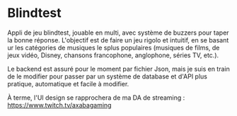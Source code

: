 # Blindtest

Appli de jeu blindtest, jouable en multi, avec système de buzzers pour taper la bonne réponse.
L'objectif est de faire un jeu rigolo et intuitif, en se basant ur les catégories de musiques le splus populaires (musiques de films, de jeux vidéo, Disney, chansons francophone, anglophone, séries TV, etc.).

Le backend est assuré pour le moment par fichier Json, mais je suis en train de le modifier pour passer par un système de database et d'API plus pratique, automatique et facile à modifier.

À terme, l'UI design se rapprochera de ma DA de streaming : https://www.twitch.tv/axabagaming
